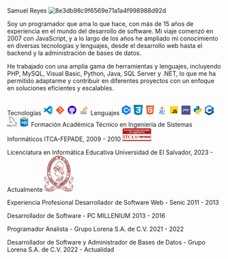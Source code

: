 Samuel Reyes
![8e3db98c9f6569e71a1a4f998988d92d](https://github.com/user-attachments/assets/fa0fd64f-277c-445a-a3d6-60939f8c7d18)

Soy un programador que ama lo que hace, con más de 15 años de experiencia en el mundo del desarrollo de software. Mi viaje comenzó en 2007 con JavaScript, y a lo largo de los años he ampliado mi conocimiento en diversas tecnologías y lenguajes, desde el desarrollo web hasta el backend y la administración de bases de datos.

He trabajado con una amplia gama de herramientas y lenguajes, incluyendo PHP, MySQL, Visual Basic, Python, Java, SQL Server y .NET, lo que me ha permitido adaptarme y contribuir en diferentes proyectos con un enfoque en soluciones eficientes y escalables.

<br clear="left"/>
Tecnologías
<img src="https://github.com/samuelreyesiglesias/dev.gifs/blob/main/tech.vscode.svg?raw=true" height=24> 
<img src="https://github.com/samuelreyesiglesias/dev.gifs/blob/main/tech.git.svg?raw=true" height=24> 
<img src="https://github.com/samuelreyesiglesias/dev.gifs/blob/main/tech.github.svg" height=24>
<img src="https://github.com/samuelreyesiglesias/dev.gifs/blob/main/tech.stackoverflow.svg" height=24>
Lenguajes
<img src="https://github.com/samuelreyesiglesias/dev.gifs/blob/main/lang.c%23.png?raw=true" height=24>
<img src="https://raw.githubusercontent.com/samuelreyesiglesias/dev.gifs/14fc77d20d335aa07cf0bc1b9e7062e181067919/lang.css.svg" height=24>
<img src="https://github.com/samuelreyesiglesias/dev.gifs/blob/main/lang.html5.png?raw=true" height=24>
<img src="https://raw.githubusercontent.com/samuelreyesiglesias/dev.gifs/14fc77d20d335aa07cf0bc1b9e7062e181067919/lang.java.svg" height=24> 
<img src="https://raw.githubusercontent.com/samuelreyesiglesias/dev.gifs/14fc77d20d335aa07cf0bc1b9e7062e181067919/lang.js.svg" height=24> 
<img src="https://github.com/samuelreyesiglesias/dev.gifs/blob/main/lang.php.png?raw=true" height=24> 
<img src="https://raw.githubusercontent.com/samuelreyesiglesias/dev.gifs/14fc77d20d335aa07cf0bc1b9e7062e181067919/lang.python.svg" height=24> 
<img src="https://github.com/samuelreyesiglesias/dev.gifs/blob/main/ISO_C%2B%2B_Logo.svg.png" height=24> 
<img src="https://github.com/samuelreyesiglesias/dev.gifs/blob/main/lang.mysql.png" height=24> 
<img src="https://github.com/samuelreyesiglesias/dev.gifs/blob/main/lang.sql.png" height=24>
Formación Académica
Técnico en Ingeniería de Sistemas Informáticos
ITCA-FEPADE, 2009 - 2010
<img src="https://github.com/samuelreyesiglesias/dev.gifs/blob/main/university.itca.png" width=68>

Licenciatura en Informática Educativa
Universidad de El Salvador, 2023 - Actualmente
<img src="https://github.com/samuelreyesiglesias/dev.gifs/blob/main/university.ues.png" width=68>

Experiencia Profesional
Desarrollador de Software Web - Senic
2011 - 2013

Desarrollador de Software - PC MILLENIUM
2013 - 2016

Programador Analista - Grupo Lorena S.A. de C.V.
2021 - 2022

Desarrollador de Software y Administrador de Bases de Datos - Grupo Lorena S.A. de C.V.
2022 - Actualidad

